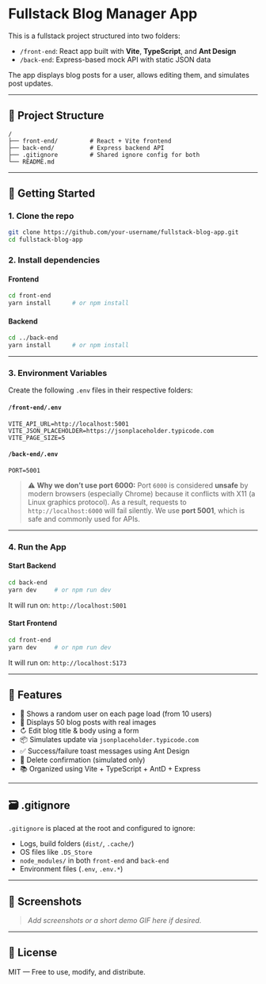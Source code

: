 # Fullstack Blog Manager App

This is a fullstack project structured into two folders:

- `/front-end`: React app built with **Vite**, **TypeScript**, and **Ant Design**
- `/back-end`: Express-based mock API with static JSON data

The app displays blog posts for a user, allows editing them, and simulates post updates.

---

## 📁 Project Structure

```
/
├── front-end/         # React + Vite frontend
├── back-end/          # Express backend API
├── .gitignore         # Shared ignore config for both
└── README.md
```

---

## 🚀 Getting Started

### 1. Clone the repo

```bash
git clone https://github.com/your-username/fullstack-blog-app.git
cd fullstack-blog-app
```

### 2. Install dependencies

#### Frontend

```bash
cd front-end
yarn install      # or npm install
```

#### Backend

```bash
cd ../back-end
yarn install      # or npm install
```

---

### 3. Environment Variables

Create the following `.env` files in their respective folders:

#### `/front-end/.env`

```env
VITE_API_URL=http://localhost:5001
VITE_JSON_PLACEHOLDER=https://jsonplaceholder.typicode.com
VITE_PAGE_SIZE=5
```

#### `/back-end/.env`

```env
PORT=5001
```

> ⚠️ **Why we don’t use port 6000:**
> Port `6000` is considered **unsafe** by modern browsers (especially Chrome) because it conflicts with X11 (a Linux graphics protocol).
> As a result, requests to `http://localhost:6000` will fail silently.
> We use **port 5001**, which is safe and commonly used for APIs.

---

### 4. Run the App

#### Start Backend

```bash
cd back-end
yarn dev     # or npm run dev
```

It will run on: `http://localhost:5001`

#### Start Frontend

```bash
cd front-end
yarn dev     # or npm run dev
```

It will run on: `http://localhost:5173`

---

## 🔧 Features

- 🧑 Shows a random user on each page load (from 10 users)
- 📝 Displays 50 blog posts with real images
- ↻ Edit blog title & body using a form
- 📦 Simulates update via `jsonplaceholder.typicode.com`
- ✅ Success/failure toast messages using Ant Design
- 🧪 Delete confirmation (simulated only)
- 📚 Organized using Vite + TypeScript + AntD + Express

---

## 🗃️ .gitignore

`.gitignore` is placed at the root and configured to ignore:

- Logs, build folders (`dist/`, `.cache/`)
- OS files like `.DS_Store`
- `node_modules/` in both `front-end` and `back-end`
- Environment files (`.env`, `.env.*`)

---

## 📸 Screenshots

> _Add screenshots or a short demo GIF here if desired._

---

## 📄 License

MIT — Free to use, modify, and distribute.
